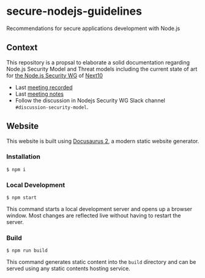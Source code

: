 # secure-nodejs-guidelines

Recommendations for secure applications development with Node.js


## Context

This repository is a propsal to elaborate a solid documentation regarding Node.js Security Model and Threat models including the current state of art for [the Node.js Security WG](https://github.com/nodejs/security-wg) of [Next10](https://github.com/nodejs/next-10)

- Last [meeting recorded](https://www.youtube.com/watch?v=MqOdY58EW7M&t=4866s)
- Last [meeting notes](https://github.com/nodejs/next-10/blob/main/meetings/summit-apr-2022.md#permissionspoliciessecurity-model)
- Follow the discussion in Nodejs Security WG Slack channel `#discussion-security-model`.

## Website

This website is built using [Docusaurus 2](https://docusaurus.io/), a modern static website generator.

### Installation

```
$ npm i
```

### Local Development

```
$ npm start
```

This command starts a local development server and opens up a browser window. Most changes are reflected live without having to restart the server.

### Build

```
$ npm run build
```

This command generates static content into the `build` directory and can be served using any static contents hosting service.
